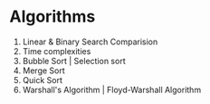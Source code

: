 # Algorithms

1. Linear & Binary Search Comparision <br>
2. Time complexities <br>
3. Bubble Sort | Selection sort <br>
4. Merge Sort <br>
5. Quick Sort <br>
6. Warshall's Algorithm | Floyd-Warshall Algorithm <br>
